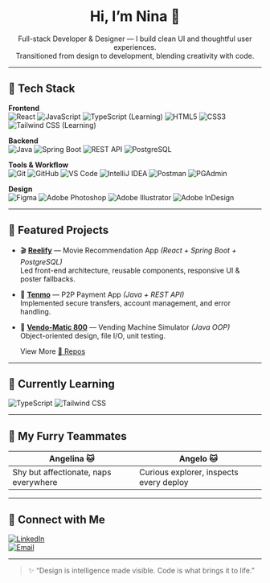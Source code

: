 <h1 align="center">Hi, I’m Nina 🌸</h1>
<p align="center">
  Full-stack Developer & Designer — I build clean UI and thoughtful user experiences.<br/>
  Transitioned from design to development, blending creativity with code.
</p>

---

## 🔧 Tech Stack

**Frontend**  
![React](https://img.shields.io/badge/React-61DAFB?logo=react&logoColor=000&style=for-the-badge)
![JavaScript](https://img.shields.io/badge/JavaScript-F7DF1E?logo=javascript&logoColor=000&style=for-the-badge)
![TypeScript (Learning)](https://img.shields.io/badge/TypeScript-Learning-3178C6?logo=typescript&logoColor=fff&style=for-the-badge)
![HTML5](https://img.shields.io/badge/HTML5-E34F26?logo=html5&logoColor=fff&style=for-the-badge)
![CSS3](https://img.shields.io/badge/CSS3-1572B6?logo=css3&logoColor=fff&style=for-the-badge)
![Tailwind CSS (Learning)](https://img.shields.io/badge/TailwindCSS-Learning-06B6D4?logo=tailwindcss&logoColor=fff&style=for-the-badge)

**Backend**  
![Java](https://img.shields.io/badge/Java-ED8B00?logo=java&logoColor=fff&style=for-the-badge)
![Spring Boot](https://img.shields.io/badge/Spring%20Boot-6DB33F?logo=springboot&logoColor=fff&style=for-the-badge)
![REST API](https://img.shields.io/badge/REST-000000?logo=swagger&logoColor=fff&style=for-the-badge)
![PostgreSQL](https://img.shields.io/badge/PostgreSQL-4169E1?logo=postgresql&logoColor=fff&style=for-the-badge)

**Tools & Workflow**  
![Git](https://img.shields.io/badge/Git-F05032?logo=git&logoColor=fff&style=for-the-badge)
![GitHub](https://img.shields.io/badge/GitHub-181717?logo=github&logoColor=fff&style=for-the-badge)
![VS Code](https://img.shields.io/badge/VS%20Code-007ACC?logo=visualstudiocode&logoColor=fff&style=for-the-badge)
![IntelliJ IDEA](https://img.shields.io/badge/IntelliJ%20IDEA-000000?logo=intellijidea&logoColor=fff&style=for-the-badge)
![Postman](https://img.shields.io/badge/Postman-FF6C37?logo=postman&logoColor=fff&style=for-the-badge)
![PGAdmin](https://img.shields.io/badge/pgAdmin-336791?logo=postgresql&logoColor=fff&style=for-the-badge)

**Design**  
![Figma](https://img.shields.io/badge/Figma-F24E1E?logo=figma&logoColor=fff&style=for-the-badge)
![Adobe Photoshop](https://img.shields.io/badge/Photoshop-31A8FF?logo=adobephotoshop&logoColor=fff&style=for-the-badge)
![Adobe Illustrator](https://img.shields.io/badge/Illustrator-FF9A00?logo=adobeillustrator&logoColor=fff&style=for-the-badge)
![Adobe InDesign](https://img.shields.io/badge/InDesign-FF3366?logo=adobeindesign&logoColor=fff&style=for-the-badge)

---

## 📂 Featured Projects

- 🎬 **[Reelify](https://github.com/YOUR_USERNAME/reelify)** — Movie Recommendation App *(React + Spring Boot + PostgreSQL)*  
  Led front-end architecture, reusable components, responsive UI & poster fallbacks.

- 💸 **[Tenmo](https://github.com/YOUR_USERNAME/tenmo)** — P2P Payment App *(Java + REST API)*  
  Implemented secure transfers, account management, and error handling.

- 🛒 **[Vendo-Matic 800](https://github.com/YOUR_USERNAME/vendo-matic-800)** — Vending Machine Simulator *(Java OOP)*  
  Object-oriented design, file I/O, unit testing.

  View More [🔗 Repos](https://github.com/YOUR_USERNAME?tab=repositories)

---

## 🌱 Currently Learning

![TypeScript](https://img.shields.io/badge/TypeScript-3178C6?logo=typescript&logoColor=fff&style=flat)
![Tailwind CSS](https://img.shields.io/badge/TailwindCSS-06B6D4?logo=tailwindcss&logoColor=fff&style=flat)

---

## 🐾 My Furry Teammates

| Angelina 🐱 | Angelo 🐱 |
|---|---|
| Shy but affectionate, naps everywhere | Curious explorer, inspects every deploy |

---

## 🤝 Connect with Me

[![LinkedIn](https://img.shields.io/badge/LinkedIn-0077B5?style=flat&logo=linkedin&logoColor=white)](https://www.linkedin.com/in/ninaliuvisualengineer/)  
[![Email](https://img.shields.io/badge/Email-D14836?style=flat&logo=gmail&logoColor=white)](mailto:liunina1960426@gmail.com)

---

> ✨ “Design is intelligence made visible. Code is what brings it to life.”
